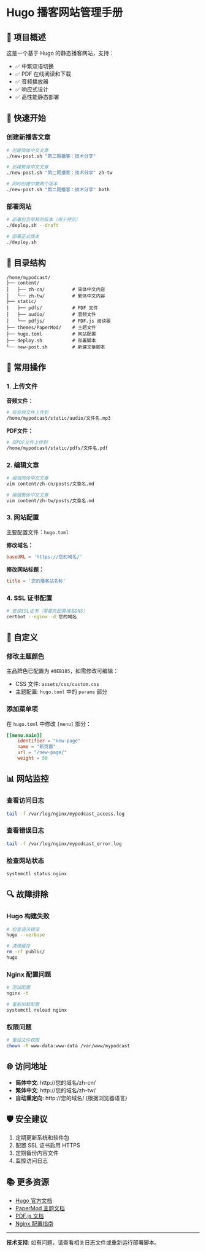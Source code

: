 # Hugo 播客网站管理手册

## 🎯 项目概述

这是一个基于 Hugo 的静态播客网站，支持：
- ✅ 中繁双语切换
- ✅ PDF 在线阅读和下载
- ✅ 音频播放器
- ✅ 响应式设计
- ✅ 高性能静态部署

## 🚀 快速开始

### 创建新播客文章
```bash
# 创建简体中文文章
./new-post.sh "第二期播客：技术分享"

# 创建繁体中文文章  
./new-post.sh "第二期播客：技术分享" zh-tw

# 同时创建中繁两个版本
./new-post.sh "第二期播客：技术分享" both
```

### 部署网站
```bash
# 部署包含草稿的版本（用于预览）
./deploy.sh --draft

# 部署正式版本
./deploy.sh
```

## 📁 目录结构

```
/home/mypodcast/
├── content/
│   ├── zh-cn/          # 简体中文内容
│   └── zh-tw/          # 繁体中文内容
├── static/
│   ├── pdfs/           # PDF 文件
│   ├── audio/          # 音频文件
│   └── pdfjs/          # PDF.js 阅读器
├── themes/PaperMod/    # 主题文件
├── hugo.toml           # 网站配置
├── deploy.sh           # 部署脚本
└── new-post.sh         # 新建文章脚本
```

## 🔧 常用操作

### 1. 上传文件

**音频文件：**
```bash
# 将音频文件上传到
/home/mypodcast/static/audio/文件名.mp3
```

**PDF文件：**
```bash
# 将PDF文件上传到
/home/mypodcast/static/pdfs/文件名.pdf
```

### 2. 编辑文章

```bash
# 编辑简体中文文章
vim content/zh-cn/posts/文章名.md

# 编辑繁体中文文章
vim content/zh-tw/posts/文章名.md
```

### 3. 网站配置

主要配置文件：`hugo.toml`

**修改域名：**
```toml
baseURL = 'https://您的域名/'
```

**修改网站标题：**
```toml
title = '您的播客站名称'
```

### 4. SSL 证书配置

```bash
# 安装SSL证书（需要先配置域名DNS）
certbot --nginx -d 您的域名
```

## 🎨 自定义

### 修改主题颜色

主品牌色已配置为 `#0EB185`，如需修改可编辑：
- CSS 文件: `assets/css/custom.css`
- 主题配置: `hugo.toml` 中的 `params` 部分

### 添加菜单项

在 `hugo.toml` 中修改 `[menu]` 部分：

```toml
[[menu.main]]
    identifier = "new-page"
    name = "新页面"
    url = "/new-page/"
    weight = 50
```

## 📊 网站监控

### 查看访问日志
```bash
tail -f /var/log/nginx/mypodcast_access.log
```

### 查看错误日志
```bash
tail -f /var/log/nginx/mypodcast_error.log
```

### 检查网站状态
```bash
systemctl status nginx
```

## 🔍 故障排除

### Hugo 构建失败
```bash
# 检查语法错误
hugo --verbose

# 清理缓存
rm -rf public/
hugo
```

### Nginx 配置问题
```bash
# 测试配置
nginx -t

# 重新加载配置
systemctl reload nginx
```

### 权限问题
```bash
# 重设文件权限
chown -R www-data:www-data /var/www/mypodcast
```

## 🌐 访问地址

- **简体中文**: http://您的域名/zh-cn/
- **繁体中文**: http://您的域名/zh-tw/
- **自动重定向**: http://您的域名/ (根据浏览器语言)

## 🛡️ 安全建议

1. 定期更新系统和软件包
2. 配置 SSL 证书启用 HTTPS
3. 定期备份内容文件
4. 监控访问日志

## 📚 更多资源

- [Hugo 官方文档](https://gohugo.io/documentation/)
- [PaperMod 主题文档](https://github.com/adityatelange/hugo-PaperMod)
- [PDF.js 文档](https://mozilla.github.io/pdf.js/)
- [Nginx 配置指南](https://nginx.org/en/docs/)

---

**技术支持**: 如有问题，请查看相关日志文件或重新运行部署脚本。